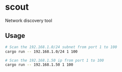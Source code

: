 # scout
Network discovery tool

## Usage
```bash
# Scan the 192.168.1.0/24 subnet from port 1 to 100
cargo run -- 192.168.1.0/24 1 100

# Scan the 192.168.1.50 ip from port 1 to 100
cargo run -- 192.168.1.50 1 100
```

